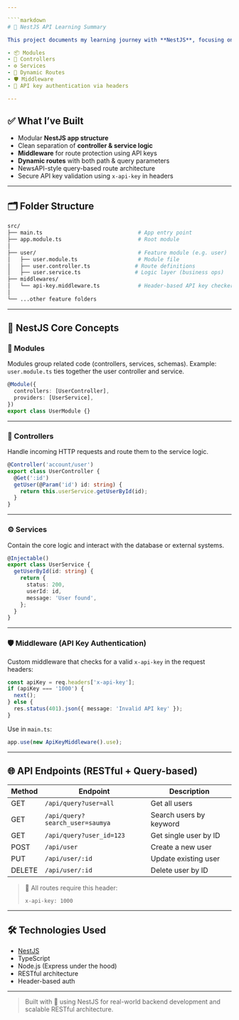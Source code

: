 ```yaml
---

````markdown
# 🚀 NestJS API Learning Summary

This project documents my learning journey with **NestJS**, focusing on building scalable APIs using:

- 📦 Modules
- 🧩 Controllers
- ⚙️ Services
- 🔁 Dynamic Routes
- 🛡️ Middleware
- 🔐 API key authentication via headers

---
```


## ✅ What I’ve Built

- Modular **NestJS app structure**
- Clean separation of **controller & service logic**
- **Middleware** for route protection using API keys
- **Dynamic routes** with both path & query parameters
- NewsAPI-style query-based route architecture
- Secure API key validation using `x-api-key` in headers

---

## 🗂️ Folder Structure

```bash
src/
├── main.ts                              # App entry point
├── app.module.ts                        # Root module
│
├── user/                                # Feature module (e.g. user)
│   ├── user.module.ts                   # Module file
│   ├── user.controller.ts              # Route definitions
│   ├── user.service.ts                 # Logic layer (business ops)
├── middlewares/
│   └── api-key.middleware.ts            # Header-based API key checker
│
└── ...other feature folders
````

---

## 🧠 NestJS Core Concepts

### 🧩 Modules

Modules group related code (controllers, services, schemas).
Example: `user.module.ts` ties together the user controller and service.

```ts
@Module({
  controllers: [UserController],
  providers: [UserService],
})
export class UserModule {}
```

---

### 🔁 Controllers

Handle incoming HTTP requests and route them to the service logic.

```ts
@Controller('account/user')
export class UserController {
  @Get(':id')
  getUser(@Param('id') id: string) {
    return this.userService.getUserById(id);
  }
}
```

---

### ⚙️ Services

Contain the core logic and interact with the database or external systems.

```ts
@Injectable()
export class UserService {
  getUserById(id: string) {
    return {
      status: 200,
      userId: id,
      message: 'User found',
    };
  }
}
```

---

### 🛡️ Middleware (API Key Authentication)

Custom middleware that checks for a valid `x-api-key` in the request headers:

```ts
const apiKey = req.headers['x-api-key'];
if (apiKey === '1000') {
  next();
} else {
  res.status(401).json({ message: 'Invalid API key' });
}
```

Use in `main.ts`:

```ts
app.use(new ApiKeyMiddleware().use);
```

---

## 🌐 API Endpoints (RESTful + Query-based)

| Method | Endpoint                        | Description             |
| ------ | ------------------------------- | ----------------------- |
| GET    | `/api/query?user=all`           | Get all users           |
| GET    | `/api/query?search_user=saumya` | Search users by keyword |
| GET    | `/api/query?user_id=123`        | Get single user by ID   |
| POST   | `/api/user`                     | Create a new user       |
| PUT    | `/api/user/:id`                 | Update existing user    |
| DELETE | `/api/user/:id`                 | Delete user by ID       |

> 🔐 All routes require this header:
>
> ```
> x-api-key: 1000
> ```

---

## 🛠 Technologies Used

* [NestJS](https://nestjs.com/)
* TypeScript
* Node.js (Express under the hood)
* RESTful architecture
* Header-based auth

---

> Built with 💙 using NestJS for real-world backend development and scalable RESTful architecture.

```
